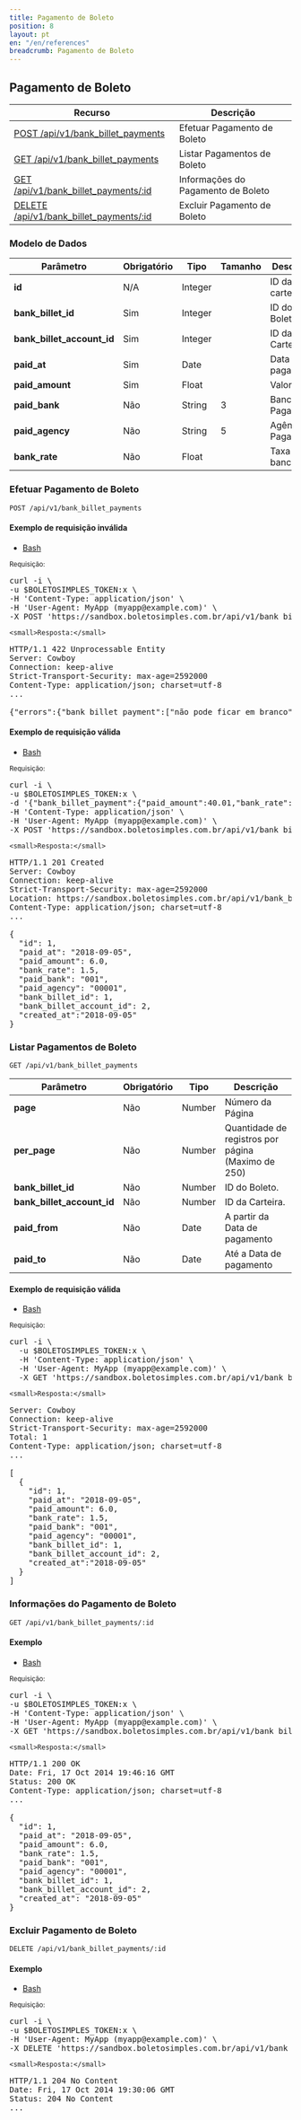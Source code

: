 ```yaml
---
title: Pagamento de Boleto
position: 8
layout: pt
en: "/en/references"
breadcrumb: Pagamento de Boleto
---
```


## Pagamento de Boleto

| Recurso                                                                                 | Descrição                                       |
| --------------------------------------------------------------------------------------- | ----------------------------------------------- |
| [POST /api/v1/bank_billet_payments](#efetuar-pagamento-de-boleto) | Efetuar Pagamento de Boleto   |
| [GET /api/v1/bank_billet_payments](#listar-pagamentos-de-boleto)                     | Listar Pagamentos de Boleto                     |
| [GET /api/v1/bank_billet_payments/:id](#informações-do-pagamento-de-boleto) | Informações do Pagamento de Boleto                      |
| [DELETE /api/v1/bank_billet_payments/:id](#excluir-pagamento-de-boleto) | Excluir Pagamento de Boleto                |

### Modelo de Dados

| Parâmetro                  | Obrigatório | Tipo    | Tamanho | Descrição                      |
| -------------------------- | ---- | ------- | ------- | ------------------------------ |
| **id**                     | N/A  | Integer |         | ID da carteira                 |
| **bank_billet_id**         | Sim  | Integer |         | ID do Boleto                   |
| **bank_billet_account_id** | Sim  | Integer |         | ID da Carteira                 |
| **paid_at**                | Sim  | Date    |         | Data do pagamento              |
| **paid_amount**            | Sim  | Float   |         | Valor pago                     |
| **paid_bank**              | Não  | String  |    3    | Banco de Pagamento             |
| **paid_agency**            | Não  | String  |    5    | Agência de Pagamento           |
| **bank_rate**              | Não  | Float   |         | Taxa bancária                  |


### Efetuar Pagamento de Boleto

`POST /api/v1/bank_billet_payments`

#### Exemplo de requisição inválida

<ul class="nav nav-tabs" role="tablist">
  <li class="active"><a href="#bash" role="tab" data-toggle="tab">Bash</a></li>
  <!-- <li><a href="#ruby" role="tab" data-toggle="tab">Ruby</a></li> -->
  <!-- <li><a href="#php" role="tab" data-toggle="tab">PHP</a></li> -->
</ul>

<div class="tab-content">
  <div class="tab-pane active" id="bash">
    <small>Requisição:</small>

<pre class="bash">
curl -i \
-u $BOLETOSIMPLES_TOKEN:x \
-H 'Content-Type: application/json' \
-H 'User-Agent: MyApp (myapp@example.com)' \
-X POST 'https://sandbox.boletosimples.com.br/api/v1/bank_billet_payments'
</pre>

    <small>Resposta:</small>

<pre class="http">
HTTP/1.1 422 Unprocessable Entity
Server: Cowboy
Connection: keep-alive
Strict-Transport-Security: max-age=2592000
Content-Type: application/json; charset=utf-8
...

{"errors":{"bank_billet_payment":["não pode ficar em branco"]}}
</pre>
  </div>
</div>

#### Exemplo de requisição válida

<ul class="nav nav-tabs" role="tablist">
  <li class="active"><a href="#bash2" role="tab" data-toggle="tab">Bash</a></li>
  <!-- <li><a href="#ruby2" role="tab" data-toggle="tab">Ruby</a></li> -->
  <!-- <li><a href="#php2" role="tab" data-toggle="tab">PHP</a></li> -->
</ul>

<div class="tab-content">
  <div class="tab-pane active" id="bash2">
    <small>Requisição:</small>

<pre class="bash">
curl -i \
-u $BOLETOSIMPLES_TOKEN:x \
-d '{"bank_billet_payment":{"paid_amount":40.01,"bank_rate":4,02,"paid_at":"2017-03-13","paid_bank":"001","paid_agency":"00001","bank_billet_id":1}}' \
-H 'Content-Type: application/json' \
-H 'User-Agent: MyApp (myapp@example.com)' \
-X POST 'https://sandbox.boletosimples.com.br/api/v1/bank_billet_payments'
</pre>

    <small>Resposta:</small>

<pre class="http">
HTTP/1.1 201 Created
Server: Cowboy
Connection: keep-alive
Strict-Transport-Security: max-age=2592000
Location: https://sandbox.boletosimples.com.br/api/v1/bank_billet_payments/1
Content-Type: application/json; charset=utf-8
...

{
  "id": 1,
  "paid_at": "2018-09-05",
  "paid_amount": 6.0,
  "bank_rate": 1.5,
  "paid_bank": "001",
  "paid_agency": "00001",
  "bank_billet_id": 1,
  "bank_billet_account_id": 2,
  "created_at":"2018-09-05"
}
</pre>
  </div>
</div>



### Listar Pagamentos de Boleto

`GET /api/v1/bank_billet_payments`

<table class='table table-bordered'>
  <thead>
    <tr>
      <th>Parâmetro</th>
      <th data-container="body" data-toggle="tooltip" title="Obrigatório">Obrigatório</th>
      <th>Tipo</th>
      <th>Descrição</th>
    </tr>
  </thead>
  <tbody>
    <tr>
      <td>
        <strong>page </strong>
      </td>
      <td>
        Não
      </td>
      <td>
        Number
      </td>
      <td>
        Número da Página
      </td>
    </tr>
    <tr>
      <td>
        <strong>per_page </strong>
      </td>
      <td>
        Não
      </td>
      <td>
        Number
      </td>
      <td>
        Quantidade de registros por página (Maximo de 250)
      </td>
    </tr>
    <tr>
      <td>
        <strong>bank_billet_id </strong>
      </td>
      <td>
        Não
      </td>
      <td>
        Number
      </td>
      <td>
        ID do Boleto.
      </td>
    </tr>
    <tr>
      <td>
        <strong>bank_billet_account_id </strong>
      </td>
      <td>
        Não
      </td>
      <td>
        Number
      </td>
      <td>
        ID da Carteira.
      </td>
    </tr>
    <tr>
      <td>
        <strong>paid_from </strong>
      </td>
      <td>
        Não
      </td>
      <td>
        Date
      </td>
      <td>
        A partir da Data de pagamento
      </td>
    </tr>
    <tr>
      <td>
        <strong>paid_to </strong>
      </td>
      <td>
        Não
      </td>
      <td>
        Date
      </td>
      <td>
        Até a Data de pagamento
      </td>
    </tr>
  </tbody>
</table>

#### Exemplo de requisição válida

<ul class="nav nav-tabs" role="tablist">
  <li class="active"><a href="#bash2" role="tab" data-toggle="tab">Bash</a></li>
  <!--<li><a href="#ruby2" role="tab" data-toggle="tab">Ruby</a></li>
  <li><a href="#php2" role="tab" data-toggle="tab">PHP</a></li>-->
</ul>

<div class="tab-content">
  <div class="tab-pane active" id="bash2">
    <small>Requisição:</small>

<pre class="bash">
curl -i \
  -u $BOLETOSIMPLES_TOKEN:x \
  -H 'Content-Type: application/json' \
  -H 'User-Agent: MyApp (myapp@example.com)' \
  -X GET 'https://sandbox.boletosimples.com.br/api/v1/bank_billet_payments?page=1&per_page=50'
</pre>

    <small>Resposta:</small>

<pre class="http">
Server: Cowboy
Connection: keep-alive
Strict-Transport-Security: max-age=2592000
Total: 1
Content-Type: application/json; charset=utf-8
...

[
  {
    "id": 1,
    "paid_at": "2018-09-05",
    "paid_amount": 6.0,
    "bank_rate": 1.5,
    "paid_bank": "001",
    "paid_agency": "00001",
    "bank_billet_id": 1,
    "bank_billet_account_id": 2,
    "created_at":"2018-09-05"
  }
]
</pre>

  </div>
</div>


### Informações do Pagamento de Boleto

`GET /api/v1/bank_billet_payments/:id`

#### Exemplo

<ul class="nav nav-tabs" role="tablist">
  <li class="active"><a href="#bash3" role="tab" data-toggle="tab">Bash</a></li>
</ul>

<div class="tab-content">
  <div class="tab-pane active" id="bash3">
    <small>Requisição:</small>

<pre class="bash">
curl -i \
-u $BOLETOSIMPLES_TOKEN:x \
-H 'Content-Type: application/json' \
-H 'User-Agent: MyApp (myapp@example.com)' \
-X GET 'https://sandbox.boletosimples.com.br/api/v1/bank_billet_payments/1'
</pre>

    <small>Resposta:</small>

<pre class="http">
HTTP/1.1 200 OK
Date: Fri, 17 Oct 2014 19:46:16 GMT
Status: 200 OK
Content-Type: application/json; charset=utf-8
...

{
  "id": 1,
  "paid_at": "2018-09-05",
  "paid_amount": 6.0,
  "bank_rate": 1.5,
  "paid_bank": "001",
  "paid_agency": "00001",
  "bank_billet_id": 1,
  "bank_billet_account_id": 2,
  "created_at": "2018-09-05"
}
</pre>
  </div>
</div>



### Excluir Pagamento de Boleto

`DELETE /api/v1/bank_billet_payments/:id`

#### Exemplo

<ul class="nav nav-tabs" role="tablist">
  <li class="active"><a href="#bash2" role="tab" data-toggle="tab">Bash</a></li>
  <!--li><a href="#ruby2" role="tab" data-toggle="tab">Ruby</a></li>
  <li><a href="#php2" role="tab" data-toggle="tab">PHP</a></li-->
</ul>

<div class="tab-content">
  <div class="tab-pane active" id="bash2">
    <small>Requisição:</small>

<pre class="bash">
curl -i \
-u $BOLETOSIMPLES_TOKEN:x \
-H 'User-Agent: MyApp (myapp@example.com)' \
-X DELETE 'https://sandbox.boletosimples.com.br/api/v1/bank_billet_payments/1'
</pre>

    <small>Resposta:</small>

<pre class="http">
HTTP/1.1 204 No Content
Date: Fri, 17 Oct 2014 19:30:06 GMT
Status: 204 No Content
...

</pre>
  </div>
</div>
